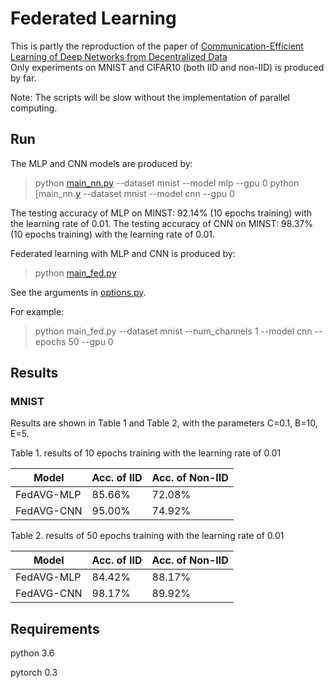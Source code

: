 # Federated Learning

This is partly the reproduction of the paper of [Communication-Efficient Learning of Deep Networks from Decentralized Data](https://arxiv.org/abs/1602.05629)   
Only experiments on MNIST and CIFAR10 (both IID and non-IID) is produced by far.

Note: The scripts will be slow without the implementation of parallel computing. 

## Run

The MLP and CNN models are produced by:
> python [main_nn.py](main_nn.py) --dataset mnist --model mlp --gpu 0
> python [main_nn.[y](main_nn.py) --dataset mnist --model cnn --gpu 0

The testing accuracy of MLP on MINST: 92.14% (10 epochs training) with the learning rate of 0.01.
The testing accuracy of CNN on MINST: 98.37% (10 epochs training) with the learning rate of 0.01.

Federated learning with MLP and CNN is produced by:
> python [main_fed.py](main_fed.py)

See the arguments in [options.py](FedAvg/optifons.py). 

For example:
> python main_fed.py --dataset mnist --num_channels 1 --model cnn --epochs 50 --gpu 0 


## Results
### MNIST
Results are shown in Table 1 and Table 2, with the parameters C=0.1, B=10, E=5.

Table 1. results of 10 epochs training with the learning rate of 0.01

| Model     | Acc. of IID | Acc. of Non-IID|
| -----     | -----       | ----           |
| FedAVG-MLP|  85.66%     | 72.08%         |
| FedAVG-CNN|  95.00%     | 74.92%         |

Table 2. results of 50 epochs training with the learning rate of 0.01

| Model     | Acc. of IID | Acc. of Non-IID|
| -----     | -----       | ----           |
| FedAVG-MLP| 84.42%      | 88.17%         |
| FedAVG-CNN| 98.17%      | 89.92%         |


## Requirements
python 3.6

pytorch 0.3
